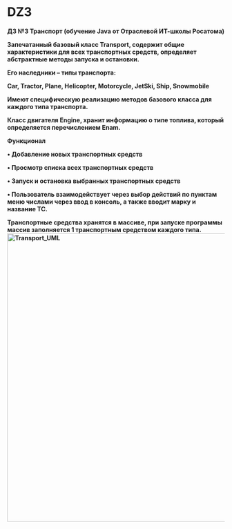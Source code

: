 # DZ3
<b>ДЗ №3 Транспорт (обучение Java от Отраслевой ИТ-школы Росатома)
<p>Запечатанный базовый класс Transport, содержит общие характеристики для всех транспортных средств, определяет абстрактные методы запуска и остановки.<p>
<p>Его наследники – типы транспорта: <p>
<p>Car, Tractor, Plane, Helicopter, Motorcycle, JetSki, Ship, Snowmobile<p>
Имеют специфическую реализацию методов базового класса для каждого типа транспорта.
<p>Класс двигателя Engine, хранит информацию о типе топлива, который определяется перечислением Enam.<p>
<p>Функционал<p>
<p>•	Добавление новых транспортных средств
<p>•	Просмотр списка всех транспортных средств
<p>•	Запуск и остановка выбранных транспортных средств
<p>•	Пользователь взаимодействует через выбор действий по пунктам меню числами через ввод в консоль, а также вводит марку и название ТС.
<p>Транспортные средства хранятся в массиве, при запуске программы массив заполняется 1 транспортным средством каждого типа.

<img width="3291" height="668" alt="Transport_UML" src="https://github.com/user-attachments/assets/2454e89e-2a0c-421d-a205-58c5bba3ad53" />
